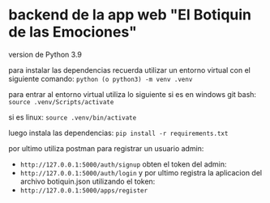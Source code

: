 # backend de la app web "El Botiquin de las Emociones"
version de Python 3.9

para instalar las dependencias recuerda utilizar un entorno virtual con el siguiente comando:
`python (o python3) -m venv .venv`

para entrar al entorno virtual utiliza lo siguiente si es en windows git bash:
`source .venv/Scripts/activate`

si es linux:
`source .venv/bin/activate`

luego instala las dependencias:
`pip install -r requirements.txt`

por ultimo utiliza postman para registrar un usuario admin:
- `http://127.0.0.1:5000/auth/signup`
obten el token del admin:
- `http://127.0.0.1:5000/auth/login`
y por ultimo registra la aplicacion del archivo botiquin.json utilizando el token:
- `http://127.0.0.1:5000/apps/register`
